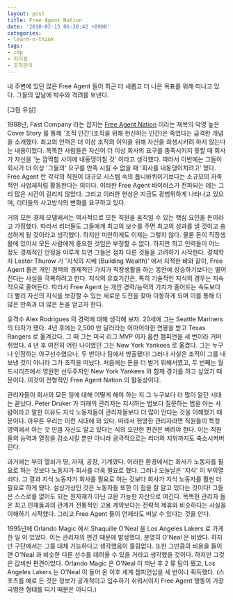 ```yaml
---
layout: post
title: Free Agent Nation
date: '2010-02-13 06:20:42 +0900'
categories:
- learn-n-think
tags:
- cdp
- 리더쉽
- 조직관리
---
```


내 주변에 있던 많은 Free Agent 들이 최근 더 새롭고 더 나은 목표를 위해 떠나고 있다. 그들의 앞날에 박수와 격려를 보낸다.

[그림 유실]

1988년, Fast Company 라는 잡지는 [Free Agent Nation](http://www.fastcompany.com/magazine/12/freeagent.html) 이라는 제목의 악명 높은 Cover Story 를 통해 '조직 인간'(조직을 위해 헌신하는 인간)은 죽었다는 급격한 개념을 소개했다. 최고의 인력은 더 이상 조직의 이익을 위해 자신을 희생시키려 하지 않는다는 내용이었다. 똑똑한 사람들은 자신이 더 이상 회사의 요구를 충족시키지 못할 때 회사가 자신을 '눈 깜짝할 사이에 내동댕이칠 것' 이라고 생각했다. 따라서 이번에는 그들이 회사가 더 이상 '그들의' 요구를 만족 시킬 수 없을 때 '회사를 내동댕이치려고' 했다. Free Agent 란 각각의 직원이 대규모 시스템 속의 톱니바퀴이기보다는 소규모의 자족적인 사업체처럼 활동한다는 의미다. 이러한 Free Agent 바이러스가 전파되는 데는 그리 많은 시간이 걸리지 않았다. 그리고 이러한 현상은 지금도 광범위하게 나타나고 있으며, 리더들의 사고방식의 변화를 요구하고 있다.

거의 모든 경제 모델에서는 역사적으로 모든 직원을 움직일 수 있는 핵심 요인을 돈이라고 가정했다. 따라서 리더들도 그들에게 최고의 보수를 주면 최고의 성과를 낼 것이고 충성하게 될 것이라고 생각했다. 하지만 미안하게도 이제는 그렇지 않다. 물론 돈이 직장생활에 있어서 모든 사람에게 중요한 것임은 부정할 수 없다. 하지만 최고 인력들이 어느 정도 경제적인 안정을 이루게 되면 그들은 점차 다른 것들을 고려하기 시작한다. 경제학자 Lester Thurow 가 '지식의 지배 (Building Wealth)' 에서 지적한 바와 같이, Free Agent 들은 개인 경력의 경제적인 가치가 직장생활을 하는 동안에 상승하기보다는 떨어진다는 사실을 극복하려고 한다. 지식의 유효기간은, 특히 기술적인 지식의 경우는 지속적으로 줄어든다. 따라서 Free Agent 는 개인 경력/능력의 가치가 줄어드는 속도보다 더 빨리 자신의 지식을 보강할 수 있는 새로운 도전을 찾아 이동하게 되며 이를 통해 더 많은 만족과 더 많은 돈을 얻고자 한다.

유격수 Alex Rodrigues 의 경력에 대해 생각해 보자. 20세에 그는 Seattle Mariners 의 타자가 됐다. 4년 후에는 2,500 만 달러라는 어마어마한 연봉을 받고 Texas Rangers 로 옮겨갔다. 그 때 그는 미국 리그 MVP 이자 홈런 챔피언을 세 번이라 거머쥐었다. 4 년 후 여전히 어린 나이였던 그는 New York Yankees 로 옮겼다. 그는 누구나 인정하는 야구선수였으나, 두 번이나 팀에서 방출됐다! 그러나 사실은 조직이 그를 내보낸 것이 아니라 그가 조직을 떠났다. 처음에는 돈을 더 벌기 위해서였고, 두 번째는 월드시리즈에서 영원한 선두주자인 New York Yankees 와 함께 경기를 하고 싶었기 때문이다. 이것이 전형적인 Free Agent Nation 의 활동상이다.

관리자들이 회사의 모든 일에 대해 어떻게 해야 하는 지 그 누구보다 더 많이 알던 시대는 끝났다. Peter Druker 가 미래의 관리자는 지시하는 법보다 질문하는 법을 아는 사람이라고 말한 이유도 지식 노동자들이 관리자들보다 더 많이 안다는 것을 이해했기 때문이다. 아무튼 우리는 이런 시대에 와 있다. 따라서 현명한 관리자라면 직원들이 특정 영역에서 아는 것 만큼 자신도 알고 있다는 식의 오만한 편견은 버려야 한다. 이는 직원들의 능력과 열정을 감소시킬 뿐만 아니라 궁극적으로는 리더의 지위까지도 축소시켜버린다.

과거에는 부의 열쇠가 땅, 자재, 공장, 기계였다. 이러한 환경에서는 회사가 노동자를 필요로 하는 것보다 노동자가 회사를 더욱 필요로 했다. 그러나 오늘날은 '지식' 이 부의열쇠다. 그 결과 지식 노동자가 회사를 필요로 하는 것보다 회사가 지식 노동자를 훨씬 더 필요로 하게 됐다. 설상가상인 것은 노동자들 또한 이 점을 잘 알고 있다는 것이다! 그들은 스스로를 없어도 되는 원자재가 아닌 교환 가능한 자산으로 여긴다. 똑똑한 관리자 들은 최고 인재들과의 관계가 전통적인 고용 계약보다는 전략적 제휴와 비슷하다는 사실을 이해하기 시작했다. 그리고 Free Agent 들이 언제라도 떠날 수 있다는 것을 안다.

1995년에 Orlando Magic 에서 Shaquille O'Neal 을 Los Angeles Lakers 로 가게 한 일 이 있었다. 이는 관리자의 편견 때문에 발생했다. 분명히 O'Neal 은 비쌌다. 하지만 구단에서는 그를 대체 가능하다고 생각했음이 틀림없다. 또한 그만큼의 비용을 들이면 O'Neal 과 비슷한 다른 선수를 데려올 수 있을 거라고 생각했을 것이다. 하지만 그것은 값비싼 편견이었다. Orlando Magic 은 O'Neal 이 떠난 후 2 류 팀이 됐고, Los Angeles Lakers 는 O'Neal 이 들어 온 이후 세계 챔피언십을 세 번이나 획득했다. (스포츠를 예로 든 것은 정보가 공개적이고 입수하기 쉬워서이지 Free Agent 행동이 가장 극명한 형태를 띠기 때문은 아니다.)
